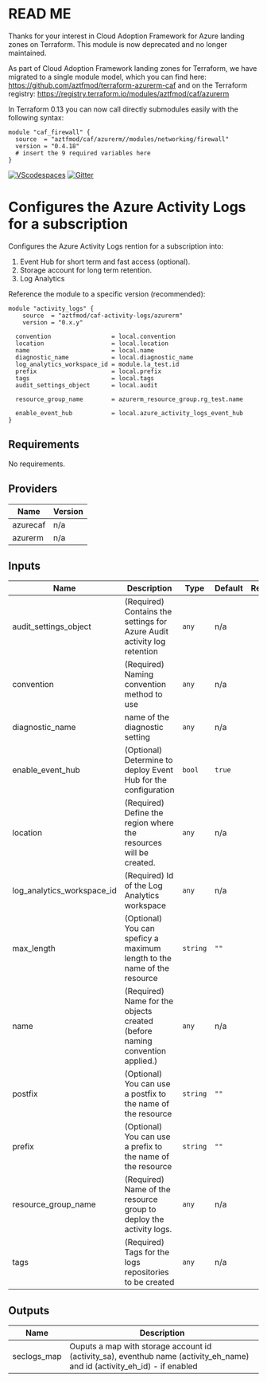 # **READ ME**

Thanks for your interest in Cloud Adoption Framework for Azure landing zones on Terraform.
This module is now deprecated and no longer maintained. 

As part of Cloud Adoption Framework landing zones for Terraform, we have migrated to a single module model, which you can find here: https://github.com/aztfmod/terraform-azurerm-caf and on the Terraform registry: https://registry.terraform.io/modules/aztfmod/caf/azurerm 

In Terraform 0.13 you can now call directly submodules easily with the following syntax:
```hcl
module "caf_firewall" {
  source  = "aztfmod/caf/azurerm//modules/networking/firewall"
  version = "0.4.18"
  # insert the 9 required variables here
}
```

[![VScodespaces](https://img.shields.io/endpoint?url=https%3A%2F%2Faka.ms%2Fvso-badge)](https://online.visualstudio.com/environments/new?name=terraform-azurerm-caf-activity-logs&repo=aztfmod/terraform-azurerm-caf-activity-logs)
[![Gitter](https://badges.gitter.im/aztfmod/community.svg)](https://gitter.im/aztfmod/community?utm_source=badge&utm_medium=badge&utm_campaign=pr-badge)

# Configures the Azure Activity Logs for a subscription

Configures the Azure Activity Logs rention for a subscription into:
1. Event Hub for short term and fast access (optional).
2. Storage account for long term retention. 
3. Log Analytics

Reference the module to a specific version (recommended):
```hcl
module "activity_logs" {
    source  = "aztfmod/caf-activity-logs/azurerm"
    version = "0.x.y"
    
  convention                 = local.convention
  location                   = local.location
  name                       = local.name
  diagnostic_name            = local.diagnostic_name
  log_analytics_workspace_id = module.la_test.id
  prefix                     = local.prefix
  tags                       = local.tags
  audit_settings_object      = local.audit

  resource_group_name        = azurerm_resource_group.rg_test.name
    
  enable_event_hub           = local.azure_activity_logs_event_hub
}
```

<!--- BEGIN_TF_DOCS --->
## Requirements

No requirements.

## Providers

| Name | Version |
|------|---------|
| azurecaf | n/a |
| azurerm | n/a |

## Inputs

| Name | Description | Type | Default | Required |
|------|-------------|------|---------|:--------:|
| audit\_settings\_object | (Required) Contains the settings for Azure Audit activity log retention | `any` | n/a | yes |
| convention | (Required) Naming convention method to use | `any` | n/a | yes |
| diagnostic\_name | name of the diagnostic setting | `any` | n/a | yes |
| enable\_event\_hub | (Optional) Determine to deploy Event Hub for the configuration | `bool` | `true` | no |
| location | (Required) Define the region where the resources will be created. | `any` | n/a | yes |
| log\_analytics\_workspace\_id | (Required) Id of the Log Analytics workspace | `any` | n/a | yes |
| max\_length | (Optional) You can speficy a maximum length to the name of the resource | `string` | `""` | no |
| name | (Required) Name for the objects created (before naming convention applied.) | `any` | n/a | yes |
| postfix | (Optional) You can use a postfix to the name of the resource | `string` | `""` | no |
| prefix | (Optional) You can use a prefix to the name of the resource | `string` | `""` | no |
| resource\_group\_name | (Required) Name of the resource group to deploy the activity logs. | `any` | n/a | yes |
| tags | (Required) Tags for the logs repositories to be created | `any` | n/a | yes |

## Outputs

| Name | Description |
|------|-------------|
| seclogs\_map | Ouputs a map with storage account id (activity\_sa), eventhub name (activity\_eh\_name) and id (activity\_eh\_id) - if enabled |

<!--- END_TF_DOCS --->
